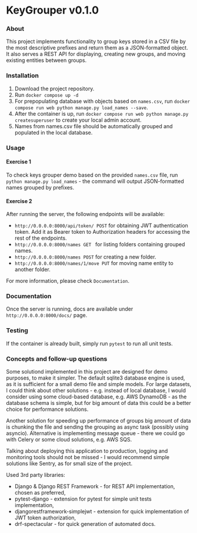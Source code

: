 # KeyGrouper v0.1.0

### About
This project implements functionality to group keys stored in a CSV file by the most descriptive prefixes 
and return them as a JSON-formatted object. It also serves a REST API for displaying, creating new groups,
and moving existing entities between groups.

### Installation
1. Download the project repository.
2. Run `docker compose up -d`
3. For prepopulating database with objects based on `names.csv`, run `docker compose run web python manage.py load_names --save`.
4. After the container is up, run `docker compose run web python manage.py createsuperuser` to create your local admin account.
5. Names from names.csv file should be automatically grouped and populated in the local database.

### Usage
#### Exercise 1
To check keys grouper demo based on the provided `names.csv` file, run `python manage.py load_names` - the command will
output JSON-formatted names grouped by prefixes.

#### Exercise 2
After running the server, the following endpoints will be available:
- `http://0.0.0.0:8000/api/token/ POST` for obtaining JWT authentication token. 
Add it as Bearer token to Authorization headers for accessing the rest of the endpoints.
- `http://0.0.0.0:8000/names GET ` for listing folders containing grouped names.
- `http://0.0.0.0:8000/names POST` for creating a new folder.
- `http://0.0.0.0:8000/names/1/move PUT` for moving name entity to another folder.

For more information, please check `Documentation`.

### Documentation
Once the server is running, docs are available under `http://0.0.0.0:8000/docs/` page.

### Testing
If the container is already built, simply run `pytest` to run all unit tests.

### Concepts and follow-up questions
Some solutiond implemented in this project are designed for demo purposes, to make it simpler. 
The default sqlite3 database engine is used, as it is sufficient for a small demo file and simple models. 
For large datasets, I could think about other solutions -
e.g. instead of local database, I would consider using some cloud-based database, e.g. AWS DynamoDB - as the database schema 
is simple, but for big amount of data this could be a better choice for performance solutions.

Another solution for speeding up performance of groups big amount of data is chunking the file and sending the grouping
as async task (possibly using asyncio). Alternative is implementing message queue - there we could go with Celery or some
cloud solutions, e.g. AWS SQS.

Talking about deploying this application to production, logging and monitoring tools should not be missed - 
I would recommend simple solutions like Sentry, as for small size of the project. 

Used 3rd party libraries:
- Django & Django REST Framework - for REST API implementation, chosen as preferred,
- pytest-django - extension for pytest for simple unit tests implementation,
- djangorestframework-simplejwt - extension for quick implementation of JWT token authorization,
- drf-spectacular - for quick generation of automated docs.